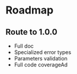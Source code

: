 # Roadmap

## Route to 1.0.0
* Full doc
* Specialized error types
* Parameters validation
* Full code coverageAd